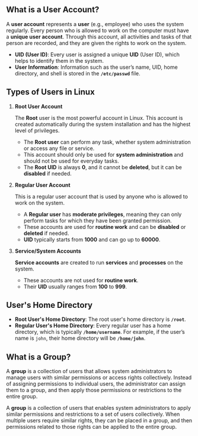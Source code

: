 ## **What is a User Account?**

A **user account** represents a **user** (e.g., employee) who uses the system regularly. Every person who is allowed to work on the computer must have a **unique user account**. Through this account, all activities and tasks of that person are recorded, and they are given the rights to work on the system.


- **UID (User ID)**: Every user is assigned a unique **UID** (User ID), which helps to identify them in the system.
- **User Information**: Information such as the user’s name, UID, home directory, and shell is stored in the **`/etc/passwd`** file.


## **Types of Users in Linux**

1. **Root User Account**

   The **Root** user is the most powerful account in Linux. This account is created automatically during the system installation and has the highest level of privileges.
   - The **Root user** can perform any task, whether system administration or access any file or service.
   - This account should only be used for **system administration** and should not be used for everyday tasks.
   - The **Root UID** is always **0**, and it cannot be **deleted**, but it can be **disabled** if needed.

2. **Regular User Account**

   This is a regular user account that is used by anyone who is allowed to work on the system.  
   - A **Regular user** has **moderate privileges**, meaning they can only perform tasks for which they have been granted permission.
   - These accounts are used for **routine work** and can be **disabled** or **deleted** if needed.
   - **UID** typically starts from **1000** and can go up to **60000**.

3. **Service/System Accounts**

   **Service accounts** are created to run **services** and **processes** on the system.  
   - These accounts are not used for **routine work**. 
   - Their **UID** usually ranges from **100** to **999**.


## **User's Home Directory**

- **Root User's Home Directory**: The root user's home directory is **`/root`**.
- **Regular User's Home Directory**: Every regular user has a home directory, which is typically **`/home/username`**. For example, if the user’s name is `john`, their home directory will be **`/home/john`**.


## **What is a Group?**

A **group** is a collection of users that allows system administrators to manage users with similar permissions or access rights collectively. Instead of assigning permissions to individual users, the administrator can assign them to a group, and then apply those permissions or restrictions to the entire group.

A **group** is a collection of users that enables system administrators to apply similar permissions and restrictions to a set of users collectively. When multiple users require similar rights, they can be placed in a group, and then permissions related to those rights can be applied to the entire group.

